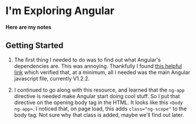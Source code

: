 I'm Exploring Angular
=========

**Here are my notes**

Getting Started
-------------

1. The first thing I needed to do was to find out what Angular's dependencies are. This was annoying. Thankfully I found [this helpful link](http://fdietz.github.io/recipes-with-angular-js/introduction/including-the-angular-library-code-in-an-html-page.html) which verified that, at a minimum, all I needed was the main Angular javascript file, currently V1.2.2.

2. I continued to go along with this resource, and learned that the ``ng-app`` directive is needed make Angular start doing cool stuff. So I put that directive on the opening body tag in the HTML. It looks like this ``<body ng-app>``. I noticed that, on page load, this adds ``class="ng-scope"`` to the body tag. Not sure why that class is added, maybe we'll find out later.